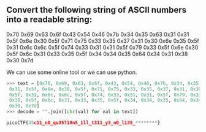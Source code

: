 ## Convert the following string of ASCII numbers into a readable string: 

0x70 0x69 0x63 0x6f 0x43 0x54 0x46 0x7b 0x34 0x35 0x63 0x31 0x31 0x5f 0x6e 0x30 0x5f 0x71 0x75 0x33 0x35 0x37 0x31 0x30 0x6e 0x35 0x5f 0x31 0x6c 0x6c 0x5f 0x74 0x33 0x31 0x31 0x5f 0x79 0x33 0x5f 0x6e 0x30 0x5f 0x6c 0x31 0x33 0x35 0x5f 0x34 0x34 0x35 0x64 0x34 0x31 0x38 0x30 0x7d 

We can use some online tool or we can use python.

```python 
>>> text = [0x70, 0x69, 0x63, 0x6f, 0x43, 0x54, 0x46, 0x7b, 0x34, 0x35, 0x63, 0x3 
 0x31, 0x5f, 0x6e, 0x30, 0x5f, 0x71, 0x75, 0x33, 0x35, 0x37, 0x31, 0x30, 0x6e, 0x35, 
 0x5f, 0x31, 0x6c, 0x6c, 0x5f, 0x74, 0x33, 0x31, 0x31, 0x5f, 0x79, 0x33, 0x5f, 0x6e, 
 0x30, 0x5f, 0x6c, 0x31, 0x33, 0x35, 0x5f, 0x34, 0x34, 0x35, 0x64, 0x34, 0x31, 0x38, 
 0x30, 0x7d]
>>> decode = "".join([chr(val) for val in text])

picoCTF{45c11_n0_qu35710n5_1ll_t311_y3_n0_l135_********}

```

